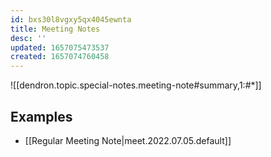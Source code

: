 ```yaml
---
id: bxs30l8vgxy5qx4045ewnta
title: Meeting Notes
desc: ''
updated: 1657075473537
created: 1657074760458
---
```


![[dendron.topic.special-notes.meeting-note#summary,1:#*]]

## Examples
- [[Regular Meeting Note|meet.2022.07.05.default]]
